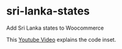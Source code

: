 # sri-lanka-states
Add Sri Lanka states to Woocommerce

This [Youtube Video](https://youtu.be/f8nT-L-hUVo) explains the code inset.
